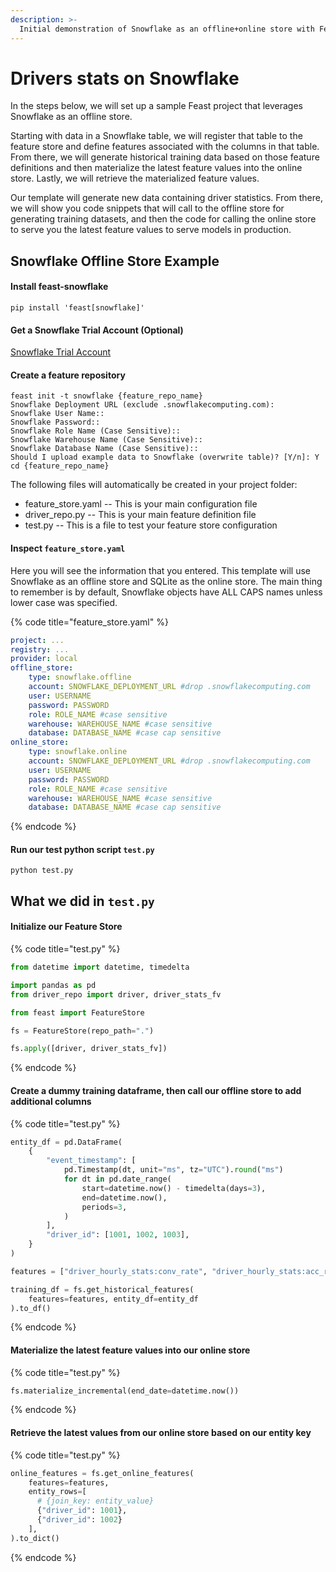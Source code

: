 ```yaml
---
description: >-
  Initial demonstration of Snowflake as an offline+online store with Feast, using the Snowflake demo template.
---
```


# Drivers stats on Snowflake

In the steps below, we will set up a sample Feast project that leverages Snowflake
as an offline store.

Starting with data in a Snowflake table, we will register that table to the feature store and define features associated with the columns in that table. From there, we will generate historical training data based on those feature definitions and then materialize the latest feature values into the online store. Lastly, we will retrieve the materialized feature values.

Our template will generate new data containing driver statistics. From there, we will show you code snippets that will call to the offline store for generating training datasets, and then the code for calling the online store to serve you the latest feature values to serve models in production.

## Snowflake Offline Store Example

#### Install feast-snowflake

```shell
pip install 'feast[snowflake]'
```

#### Get a Snowflake Trial Account (Optional)

[Snowflake Trial Account](http://trial.snowflake.com)

#### Create a feature repository

```shell
feast init -t snowflake {feature_repo_name}
Snowflake Deployment URL (exclude .snowflakecomputing.com):
Snowflake User Name::
Snowflake Password::
Snowflake Role Name (Case Sensitive)::
Snowflake Warehouse Name (Case Sensitive)::
Snowflake Database Name (Case Sensitive)::
Should I upload example data to Snowflake (overwrite table)? [Y/n]: Y
cd {feature_repo_name}
```

The following files will automatically be created in your project folder:

* feature_store.yaml -- This is your main configuration file
* driver_repo.py -- This is your main feature definition file
* test.py -- This is a file to test your feature store configuration

#### Inspect `feature_store.yaml`

Here you will see the information that you entered. This template will use Snowflake as an offline store and SQLite as the online store. The main thing to remember is by default, Snowflake objects have ALL CAPS names unless lower case was specified.

{% code title="feature_store.yaml" %}
```yaml
project: ...
registry: ...
provider: local
offline_store:
    type: snowflake.offline
    account: SNOWFLAKE_DEPLOYMENT_URL #drop .snowflakecomputing.com
    user: USERNAME
    password: PASSWORD
    role: ROLE_NAME #case sensitive
    warehouse: WAREHOUSE_NAME #case sensitive
    database: DATABASE_NAME #case cap sensitive
online_store:
    type: snowflake.online
    account: SNOWFLAKE_DEPLOYMENT_URL #drop .snowflakecomputing.com
    user: USERNAME
    password: PASSWORD
    role: ROLE_NAME #case sensitive
    warehouse: WAREHOUSE_NAME #case sensitive
    database: DATABASE_NAME #case cap sensitive
```
{% endcode %}

#### Run our test python script `test.py`

```shell
python test.py
```

## What we did in `test.py`

#### Initialize our Feature Store
{% code title="test.py" %}
```python
from datetime import datetime, timedelta

import pandas as pd
from driver_repo import driver, driver_stats_fv

from feast import FeatureStore

fs = FeatureStore(repo_path=".")

fs.apply([driver, driver_stats_fv])
```
{% endcode %}

#### Create a dummy training dataframe, then call our offline store to add additional columns
{% code title="test.py" %}
```python
entity_df = pd.DataFrame(
    {
        "event_timestamp": [
            pd.Timestamp(dt, unit="ms", tz="UTC").round("ms")
            for dt in pd.date_range(
                start=datetime.now() - timedelta(days=3),
                end=datetime.now(),
                periods=3,
            )
        ],
        "driver_id": [1001, 1002, 1003],
    }
)

features = ["driver_hourly_stats:conv_rate", "driver_hourly_stats:acc_rate"]

training_df = fs.get_historical_features(
    features=features, entity_df=entity_df
).to_df()
```
{% endcode %}

#### Materialize the latest feature values into our online store
{% code title="test.py" %}
```python
fs.materialize_incremental(end_date=datetime.now())
```
{% endcode %}

#### Retrieve the latest values from our online store based on our entity key
{% code title="test.py" %}
```python
online_features = fs.get_online_features(
    features=features,
    entity_rows=[
      # {join_key: entity_value}
      {"driver_id": 1001},
      {"driver_id": 1002}
    ],
).to_dict()
```
{% endcode %}

